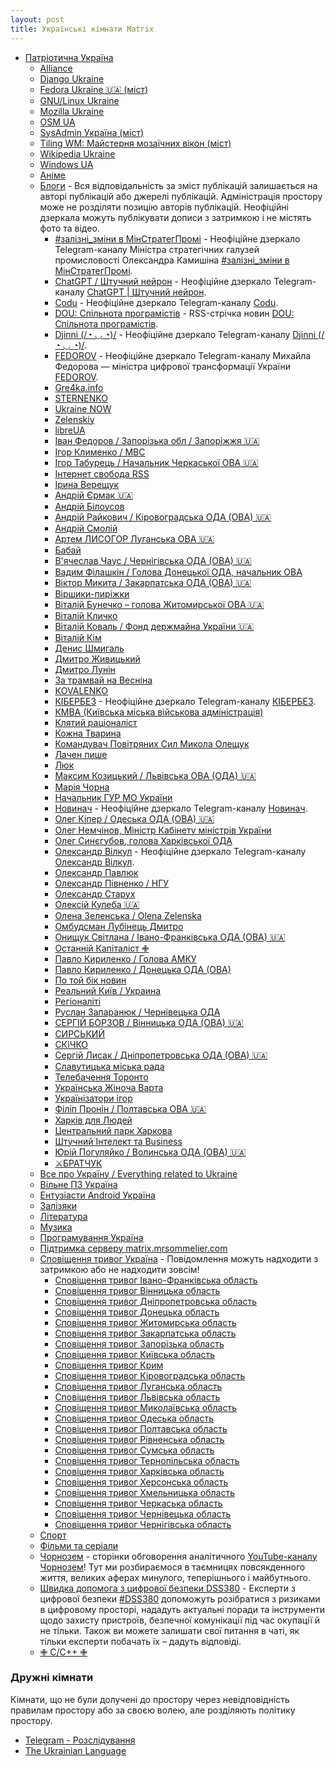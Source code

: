 ```yaml
---
layout: post
title: Українські кімнати Matrix
---
```

- [Патріотична Україна](https://matrix.to/#/#ukraine.all:matrix.org)
    - [Alliance](https://matrix.to/#/#united.alliance:matrix.org)
    - [Django Ukraine](https://matrix.to/#/#django_ukraine:matrix.org)
    - [Fedora Ukraine 🇺🇦 (міст)](https://matrix.to/#/#fedora-ua:matrix.org)
    - [GNU/Linux Ukraine](https://matrix.to/#/#gnu.linux.ua:matrix.org)
    - [Mozilla Ukraine](https://matrix.to/#/#mozilla.ukraine:matrix.org)
    - [OSM UA](https://matrix.to/#/#osm.ua:matrix.org)
    - [SysAdmin Україна (міст)](https://matrix.to/#/#sysadmin.ua:matrix.org)
    - [Tiling WM: Майстерня мозаїчних вікон (міст)](https://matrix.to/#/#twmua:matrix.org)
    - [Wikipedia Ukraine](https://matrix.to/#/#uk.wikipedia:matrix.org)
    - [Windows UA](https://matrix.to/#/#windows.ua:matrix.org)
    - [Аніме](https://matrix.to/#/#anime.ua:matrix.org)
    - [Блоги](https://matrix.to/#/#blogs_ua:matrix.org) - Вся відповідальність за зміст публікацій залишається на авторі публікацій або джерелі публікацій. Адміністрація простору може не розділяти позицію авторів публікацій. Неофіційні дзеркала можуть публікувати дописи з затримкою і не містять фото та відео.
      - [#залізні_зміни в МінСтратегПромі](https://matrix.to/#/#zalizni_zminy:matrix.org) - Неофіційне дзеркало Telegram-каналу Міністра стратегічних галузей промисловості Олександра Камишіна [#залізні_зміни в МінСтратегПромі](https://telegram.me/zalizni_zminy).
      - [ChatGPT / Штучний нейрон](https://matrix.to/#/#chatgptua:matrix.org) - Неофіційне дзеркало Telegram-каналу [ChatGPT | Штучний нейрон](https://telegram.me/chatgptua).
      - [Codu](https://matrix.to/#/#codu_it:matrix.org) - Неофіційне дзеркало Telegram-каналу [Codu](https://telegram.me/codu_it).
      - [DOU: Спільнота програмістів](https://matrix.to/#/#dou.ua:matrix.org) - RSS-стрічка новин [DOU: Спільнота програмістів](https://dou.ua/).
      - [Djinni (/◔ ◡ ◔)/](https://matrix.to/#/#djinni_official:matrix.org) - Неофіційне дзеркало Telegram-каналу [Djinni (/◔ ◡ ◔)/](https://telegram.me/djinni_official).
      - [FEDOROV](https://matrix.to/#/#zedigital:matrix.kyiv.dcomm.net.ua) - Неофіційне дзеркало Telegram-каналу Михайла Федорова — міністра цифрової трансформації України [FEDOROV](https://telegram.me/zedigital).
      - [Gre4ka.info](https://matrix.to/#/#gre4kainfo:matrix.org)
      - [STERNENKO](https://matrix.to/#/#ssternenko:matrix.org)
      - [Ukraine NOW](https://matrix.to/#/#UkraineNow:matrix.org)
      - [Zelenskiy](https://matrix.to/#/#V_Zelenskiy_official:matrix.org)
      - [libreUA](https://matrix.to/#/#LibreUA:matrix.org)
      - [Іван Федоров / Запорізька обл / Запоріжжя 🇺🇦](https://matrix.to/#/#ivan_fedorov_zp:matrix.org)
      - [Ігор Клименко / МВС](https://matrix.to/#/#Klymenko_MVS:matrix.org)
      - [Ігор Табурець / Начальник Черкаської ОВА 🇺🇦](https://matrix.to/#/#cherkaskaODA:matrix.org)
      - [Інтернет свобода RSS](https://matrix.to/#/#netfreedom.org.ua:matrix.org)
      - [Ірина Верещук](https://matrix.to/#/#vereshchuk_iryna:matrix.org)
      - [Андрій Єрмак 🇺🇦](https://matrix.to/#/#ermaka2022:matrix.org)
      - [Андрій Білоусов](https://matrix.to/#/#belousov_andrei:matrix.org)
      - [Андрій Райкович / Кіровоградська ОДА (ОВА) 🇺🇦](https://matrix.to/#/#kirovogradskaODA:matrix.org)
      - [Андрій Смолій](https://matrix.to/#/#smolii_ukraine:matrix.org)
      - [Артем ЛИСОГОР Луганська ОВА 🇺🇦](https://matrix.to/#/#luhanskaVTSA:matrix.org)
      - [Бабай](https://matrix.to/#/#babaico:matrix.org)
      - [В'ячеслав Чаус / Чернігівська ОДА (ОВА) 🇺🇦](https://matrix.to/#/#chernigivskaODA:matrix.org)
      - [Вадим Філашкін / Голова Донецької ОДА, начальник ОВА](https://matrix.to/#/#VadimFilashkin_donoda:matrix.org)
      - [Віктор Микита / Закарпатська ОДА (ОВА) 🇺🇦](https://matrix.to/#/#zakarpatskaODA:matrix.org)
      - [Віршики-пиріжки](https://matrix.to/#/#pirishki:matrix.org)
      - [Віталій Бунечко – голова Житомирської ОВА 🇺🇦](https://matrix.to/#/#zhytomyrskaODA:matrix.org)
      - [Віталій Кличко](https://matrix.to/#/#vitaliy_klitschko:matrix.org)
      - [Віталій Коваль / Фонд держмайна України 🇺🇦](https://matrix.to/#/#vitalykoval8:matrix.org)
      - [Віталій Кім](https://matrix.to/#/#mykolaivskaODA:matrix.org)
      - [Денис Шмигаль](https://matrix.to/#/#Denys_Smyhal:matrix.org)
      - [Дмитро Живицький](https://matrix.to/#/#Zhyvytskyy:matrix.org)
      - [Дмитро Лунін](https://matrix.to/#/#DMYTROLUNIN:matrix.org)
      - [За трамвай на Весніна](https://matrix.to/#/#saveTram26:matrix.org)
      - [КOVALENKO](https://matrix.to/#/#akovalenko1989:matrix.org)
      - [КІБЕРБЕЗ](https://matrix.to/#/#cybersecurity-ua:matrix.org) - Неофіційне дзеркало Telegram-каналу [КІБЕРБЕЗ](https://telegram.me/cybersecurity_ua).
      - [КМВА (Київська міська військова адміністрація)](https://matrix.to/#/#VA_Kyiv:matrix.org)
      - [Клятий раціоналіст](https://matrix.to/#/#klyatiy_rationalist:matrix.org)
      - [Кожна Тварина](https://matrix.to/#/#kozhnatvaryna:matrix.org)
      - [Командувач Повітряних Сил Микола Олещук](https://matrix.to/#/#ComAFUA:matrix.org)
      - [Лачен пише](https://matrix.to/#/#lachentyt:matrix.org)
      - [Люк](https://matrix.to/#/#lyukmedia:matrix.org)
      - [Максим Козицький / Львівська ОВА (ОДА) 🇺🇦](https://matrix.to/#/#kozytskyy_maksym_official:matrix.org)
      - [Марія Чорна](https://matrix.to/#/#chornamary:matrix.org)
      - [Начальник ГУР МО України](https://matrix.to/#/#ChiefUkrDIU:matrix.org)
      - [Новинач](https://matrix.to/#/#novinach:matrix.org) - Неофіційне дзеркало Telegram-каналу [Новинач](https://telegram.me/novinach).
      - [Олег Кіпер / Одеська ОДА (ОВА) 🇺🇦](https://matrix.to/#/#odeskaODA:matrix.org)
      - [Олег Немчінов, Міністр Кабінету міністрів України](https://matrix.to/#/#nemchinovoleh:matrix.org)
      - [Олег Синєгубов, голова Харківської ОДА](https://matrix.to/#/#synegubov:matrix.org)
      - [Олександр Вілкул](https://matrix.to/#/#vilkul:matrix.org) - Неофіційне дзеркало Telegram-каналу [Олександр Вілкул](https://telegram.me/vilkul).
      - [Олександр Павлюк](https://matrix.to/#/#Pavliuk_KSV:matrix.org)
      - [Олександр Півненко / НГУ](https://matrix.to/#/#Pivnenko_NGU:matrix.org)
      - [Олександр Старух](https://matrix.to/#/#starukhofficial:matrix.org)
      - [Олексій Кулеба 🇺🇦](https://matrix.to/#/#OleksiyKuleba:matrix.org)
      - [Олена Зеленська / Olena Zelenska](https://matrix.to/#/#FirstLadyOfUkraine:matrix.org)
      - [Омбудсман Лубінець Дмитро](https://matrix.to/#/#dmytro_lubinetzs:matrix.org)
      - [Онищук Світлана / Івано-Франківська ОДА (ОВА) 🇺🇦](https://matrix.to/#/#onyshchuksvitlana:matrix.org)
      - [Останній Капіталіст ✙](https://matrix.to/#/#OstanniyCapitalist:matrix.org)
      - [Павло Кириленко / Голова АМКУ](https://matrix.to/#/#pavlokyrylenko_amcu:matrix.org)
      - [Павло Кириленко / Донецька ОДА (ОВА)](https://matrix.to/#/#pavlokyrylenko_donoda:matrix.org)
      - [По той бік новин](https://matrix.to/#/#behindtheukrainiannews:matrix.org)
      - [Реальний Київ / Украина](https://matrix.to/#/#kievreal1:matrix.org)
      - [Регіоналіті](https://matrix.to/#/#regionality:matrix.org)
      - [Руслан Запаранюк / Чернівецька ОДА](https://matrix.to/#/#chernivetskaODA:matrix.org)
      - [СЕРГІЙ БОРЗОВ / Вінницька ОДА (ОВА) 🇺🇦](https://matrix.to/#/#vinnytskaODA:matrix.org)
      - [СИРСЬКИЙ](https://matrix.to/#/#osirskiy:matrix.org)
      - [СКіЧКО](https://matrix.to/#/#AleksandrSkichko:matrix.org)
      - [Сергій Лисак / Дніпропетровська ОДА (ОВА) 🇺🇦](https://matrix.to/#/#dnipropetrovskaODA:matrix.org)
      - [Славутицька міська рада](https://matrix.to/#/#slavutych_mr:matrix.org)
      - [Телебачення Торонто](https://matrix.to/#/#torontotv:matrix.org)
      - [Українська Жіноча Варта](https://matrix.to/#/#zhinkavarta:matrix.org)
      - [Українізатори ігор](https://matrix.to/#/#PatchLocalisationUA:matrix.org)
      - [Філіп Пронін / Полтавська ОВА 🇺🇦](https://matrix.to/#/#poltavskaOVA:matrix.org)
      - [Харків для Людей](https://matrix.to/#/#kharkiv_for_people:matrix.org)
      - [Центральний парк Харкова](https://matrix.to/#/#park_ua:matrix.org)
      - [Штучний Інтелект та Business](https://matrix.to/#/#ai_bisness:matrix.org)
      - [Юрій Погуляйко / Волинська ОДА (ОВА) 🇺🇦](https://matrix.to/#/#volynskaODA:matrix.org)
      - [⚔️БРАТЧУК](https://matrix.to/#/#Bratchuk_Sergey:matrix.org)
    - [Все про Україну / Everything related to Ukraine](https://matrix.to/#/#ukraine.chat:matrix.org)
    - [Вільне ПЗ Україна](https://matrix.to/#/#ualibre:matrix.org)
    - [Ентузіасти Android Україна](https://matrix.to/#/#android.ua:matrix.org)
    - [Залізяки](https://matrix.to/#/#zalizjaky:matrix.org)
    - [Література](https://matrix.to/#/#literature.ua:matrix.org)
    - [Музика](https://matrix.to/#/#music.ua:matrix.org)
    - [Програмування Україна](https://matrix.to/#/#programming.ukraine:matrix.kyiv.dcomm.net.ua)
    - [Підтримка серверу matrix.mrsommelier.com](https://matrix.to/#/#support:matrix.mrsommelier.com)
    - [Сповіщення тривог Україна](https://matrix.to/#/#alarmua:matrix.org) - Повідомлення можуть надходити з затримкою або не надходити зовсім!
      - [Сповіщення тривог Івано-Франківська область](https://matrix.to/#/#alarm-ivano_frankivsk:matrix.org)
      - [Сповіщення тривог Вінницька область](https://matrix.to/#/#alarm-vinnytsya:matrix.org)
      - [Сповіщення тривог Дніпропетровська область](https://matrix.to/#/#alarm-dnipro:matrix.org)
      - [Сповіщення тривог Донецька область](https://matrix.to/#/#alarm-donetsk:matrix.org)
      - [Сповіщення тривог Житомирська область](https://matrix.to/#/#alarm-zhytomyr:matrix.org)
      - [Сповіщення тривог Закарпатська область](https://matrix.to/#/#alarm-uzhgorod:matrix.org)
      - [Сповіщення тривог Запорізька область](https://matrix.to/#/#alarm-zaporizhzhya:matrix.org)
      - [Сповіщення тривог Київська область](https://matrix.to/#/#alarm-kyiv_oblast:matrix.org)
      - [Сповіщення тривог Крим](https://matrix.to/#/#alarm-crimea:matrix.org)
      - [Сповіщення тривог Кіровоградська область](https://matrix.to/#/#alarm-kropivnitskiy:matrix.org)
      - [Сповіщення тривог Луганська область](https://matrix.to/#/#alarm-luhansk:matrix.org)
      - [Сповіщення тривог Львівська область](https://matrix.to/#/#alarm-lviv:matrix.org)
      - [Сповіщення тривог Миколаївська область](https://matrix.to/#/#alarm-mikolayiv:matrix.org)
      - [Сповіщення тривог Одеська область](https://matrix.to/#/#alarm-odesa:matrix.org)
      - [Сповіщення тривог Полтавська область](https://matrix.to/#/#alarm-poltava:matrix.org)
      - [Сповіщення тривог Рівненська область](https://matrix.to/#/#alarm-rivne:matrix.org)
      - [Сповіщення тривог Сумська область](https://matrix.to/#/#alarm-sumy:matrix.org)
      - [Сповіщення тривог Тернопільська область](https://matrix.to/#/#alarm-ternopil:matrix.org)
      - [Сповіщення тривог Харківська область](https://matrix.to/#/#alarm-kharkiv:matrix.org)
      - [Сповіщення тривог Херсонська область](https://matrix.to/#/#alarm-kherson:matrix.org)
      - [Сповіщення тривог Хмельницька область](https://matrix.to/#/#alarm-hmelnitskiy:matrix.org)
      - [Сповіщення тривог Черкаська область](https://matrix.to/#/#alarm-cherkasy:matrix.org)
      - [Сповіщення тривог Чернівецька область](https://matrix.to/#/#alarm-chernivtsi:matrix.org)
      - [Сповіщення тривог Чернігівська область](https://matrix.to/#/#alarm-chernihiv:matrix.org)
    - [Спорт](https://matrix.to/#/#sport.ua:matrix.org)
    - [Фільми та серіали](https://matrix.to/#/#movie_series:matrix.org)
    - [Чорнозем](https://matrix.to/#/#chornosemme:matrix.org) - сторінки обговорення аналітичного [YouTube-каналу Чорнозем](www.youtube.com/@chornosemme)! Тут ми розбираємося в таємницях повсякденного життя, великих аферах минулого, теперішнього і майбутнього.
    - [Швидка допомога з цифрової безпеки DSS380](https://matrix.to/#/#dsec:matrix.kherson.dcomm.net.ua) - Експерти з цифрової безпеки [#DSS380](https://dss380.org/) допоможуть розібратися з ризиками в цифровому просторі, нададуть актуальні поради та інструменти щодо захисту пристроїв, безпечної комунікації під час окупації й не тільки. Також ви можете залишати свої питання в чаті, як тільки експерти побачать їх – дадуть відповіді.
    - [✙ C/C++ ✙](https://matrix.to/#/#cppua:matrix.org)

### Дружні кімнати

Кімнати, що не були долучені до простору через невідповідність правилам простору або за своєю волею, але розділяють політику простору.

- [Telegram - Розслідування](https://matrix.to/#/#telegram-investigate:mx.grim.co.ua)
- [The Ukrainian Language](https://matrix.to/#/#ukrainian.language:matrix.org)
